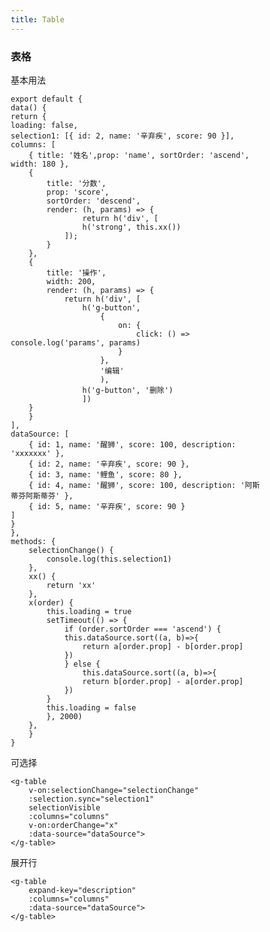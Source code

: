 ```yaml
---
title: Table
---
```

### 表格

基本用法<br>

<g-table
	:columns="columns"
	:data-source="dataSource">
</g-table>

```
export default {
data() {
return {
loading: false,
selection1: [{ id: 2, name: '辛弃疾', score: 90 }],
columns: [
	{ title: '姓名',prop: 'name', sortOrder: 'ascend', width: 180 },
	{
		title: '分数',
		prop: 'score',
		sortOrder: 'descend',
		render: (h, params) => {
				return h('div', [
				h('strong', this.xx())
			]);
		}
	},
	{
		title: '操作',
		width: 200,
		render: (h, params) => {
			return h('div', [
				h('g-button',
					{
						on: {
							click: () => console.log('params', params)
						}
					},
					'编辑'
					),
				h('g-button', '删除')
				])
	}
	}
],
dataSource: [
	{ id: 1, name: '醒狮', score: 100, description: 'xxxxxxx' },
	{ id: 2, name: '辛弃疾', score: 90 },
	{ id: 3, name: '鲤鱼', score: 80 },
	{ id: 4, name: '醒狮', score: 100, description: '阿斯蒂芬阿斯蒂芬' },
	{ id: 5, name: '辛弃疾', score: 90 }
]
}
},
methods: {
	selectionChange() {
		console.log(this.selection1)
	},
	xx() {
		return 'xx'
	},
	x(order) {
		this.loading = true
		setTimeout(() => {
			if (order.sortOrder === 'ascend') {
			this.dataSource.sort((a, b)=>{
				return a[order.prop] - b[order.prop]
			})
			} else {
				this.dataSource.sort((a, b)=>{
				return b[order.prop] - a[order.prop]
			})
		}
		this.loading = false
		}, 2000)
	},
	}
}
```
可选择
<g-table
	v-on:selectionChange="selectionChange"
	:selection.sync="selection1"
	selectionVisible
	:columns="columns"
	v-on:orderChange="x"
	:data-source="dataSource">
</g-table>
```
<g-table
	v-on:selectionChange="selectionChange"
	:selection.sync="selection1"
	selectionVisible
	:columns="columns"
	v-on:orderChange="x"
	:data-source="dataSource">
</g-table>
```
展开行
<g-table
	expand-key="description"
	:columns="columns"
	:stripe="false"
	:data-source="dataSource">
</g-table>
```
<g-table
	expand-key="description"
	:columns="columns"
	:data-source="dataSource">
</g-table>
```

<script>
export default {
  data() {
    return {
      loading: false,
      selection1: [{ id: 2, name: '辛弃疾', score: 90 }],
      columns: [
        { title: '姓名',prop: 'name', sortOrder: 'ascend', width: 180 },
        {
          title: '分数',
          prop: 'score',
          sortOrder: 'descend',
          render: (h, params) => {
            return h('div', [
              h('strong', this.xx())
            ]);
          }
        },
        {
          title: '操作',
          width: 200,
          render: (h, params) => {
            return h('div', [
              h('g-button',
                  {
                    on: {
                      click: () => console.log('params', params)
                    }
                  },
                  '编辑'
              ),
              h('g-button', '删除')
            ])
          }
        }
      ],
      dataSource: [
        { id: 1, name: '醒狮', score: 100, description: 'xxxxxxx' },
        { id: 2, name: '辛弃疾', score: 90 },
        { id: 3, name: '鲤鱼', score: 80 },
        { id: 4, name: '醒狮', score: 100, description: '阿斯蒂芬阿斯蒂芬' },
        { id: 5, name: '辛弃疾', score: 90 }
      ]
    }
  },
	methods: {
    selectionChange() {
      console.log(this.selection1)
    },
    xx() {
      return 'xx'
    },
    x(order) {
      this.loading = true
      setTimeout(() => {
        if (order.sortOrder === 'ascend') {
          this.dataSource.sort((a, b)=>{
            return a[order.prop] - b[order.prop]
          })
        } else {
          this.dataSource.sort((a, b)=>{
            return b[order.prop] - a[order.prop]
          })
        }
        this.loading = false
      }, 2000)
    },
	}
}
</script>
<style lang="scss" scoped>
	* {
		box-sizing: border-box;
	}
	.box {
		margin: 50px;
		height: 300px;
	}
	table {
		margin: 0 !important;
	}
</style>

